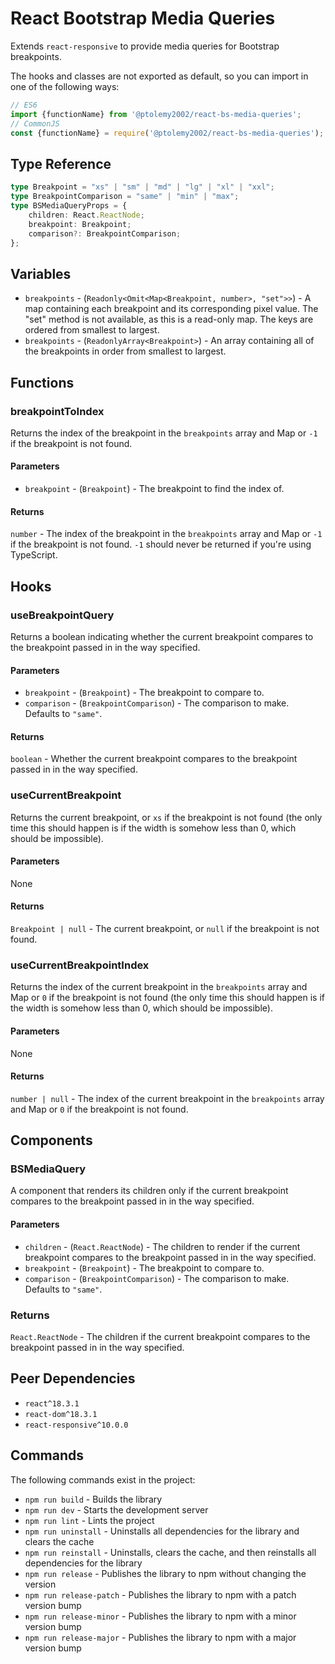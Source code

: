 # React Bootstrap Media Queries
Extends `react-responsive` to provide media queries for Bootstrap breakpoints.

The hooks and classes are not exported as default, so you can import in one of the following ways:
```javascript
// ES6
import {functionName} from '@ptolemy2002/react-bs-media-queries';
// CommonJS
const {functionName} = require('@ptolemy2002/react-bs-media-queries');
```

## Type Reference
```typescript
type Breakpoint = "xs" | "sm" | "md" | "lg" | "xl" | "xxl";
type BreakpointComparison = "same" | "min" | "max";
type BSMediaQueryProps = {
    children: React.ReactNode;
    breakpoint: Breakpoint;
    comparison?: BreakpointComparison;
};
```

## Variables
- `breakpoints` - (`Readonly<Omit<Map<Breakpoint, number>, "set">>`) - A map containing each breakpoint and its corresponding pixel value. The "set" method is not available, as this is a read-only map. The keys are ordered from smallest to largest.
- `breakpoints` - (`ReadonlyArray<Breakpoint>`) - An array containing all of the breakpoints in order from smallest to largest.

## Functions
### breakpointToIndex
Returns the index of the breakpoint in the `breakpoints` array and Map or `-1` if the breakpoint is not found.

#### Parameters
- `breakpoint` - (`Breakpoint`) - The breakpoint to find the index of.

#### Returns
`number` - The index of the breakpoint in the `breakpoints` array and Map or `-1` if the breakpoint is not found. `-1` should never be returned if you're using TypeScript.

## Hooks
### useBreakpointQuery
Returns a boolean indicating whether the current breakpoint compares to the breakpoint passed in in the way specified.

#### Parameters
- `breakpoint` - (`Breakpoint`) - The breakpoint to compare to.
- `comparison` - (`BreakpointComparison`) - The comparison to make. Defaults to `"same"`.

#### Returns
`boolean` - Whether the current breakpoint compares to the breakpoint passed in in the way specified.

### useCurrentBreakpoint
Returns the current breakpoint, or `xs` if the breakpoint is not found (the only time this should happen is if the width is somehow less than 0, which should be impossible).

#### Parameters
None

#### Returns
`Breakpoint | null` - The current breakpoint, or `null` if the breakpoint is not found.

### useCurrentBreakpointIndex
Returns the index of the current breakpoint in the `breakpoints` array and Map or `0` if the breakpoint is not found (the only time this should happen is if the width is somehow less than 0, which should be impossible).

#### Parameters
None

#### Returns
`number | null` - The index of the current breakpoint in the `breakpoints` array and Map or `0` if the breakpoint is not found.

## Components
### BSMediaQuery
A component that renders its children only if the current breakpoint compares to the breakpoint passed in in the way specified.

#### Parameters
- `children` - (`React.ReactNode`) - The children to render if the current breakpoint compares to the breakpoint passed in in the way specified.
- `breakpoint` - (`Breakpoint`) - The breakpoint to compare to.
- `comparison` - (`BreakpointComparison`) - The comparison to make. Defaults to `"same"`.

### Returns
`React.ReactNode` - The children if the current breakpoint compares to the breakpoint passed in in the way specified.

## Peer Dependencies
- `react^18.3.1`
- `react-dom^18.3.1`
- `react-responsive^10.0.0`

## Commands
The following commands exist in the project:

- `npm run build` - Builds the library
- `npm run dev` - Starts the development server
- `npm run lint` - Lints the project
- `npm run uninstall` - Uninstalls all dependencies for the library and clears the cache
- `npm run reinstall` - Uninstalls, clears the cache, and then reinstalls all dependencies for the library
- `npm run release` - Publishes the library to npm without changing the version
- `npm run release-patch` - Publishes the library to npm with a patch version bump
- `npm run release-minor` - Publishes the library to npm with a minor version bump
- `npm run release-major` - Publishes the library to npm with a major version bump
